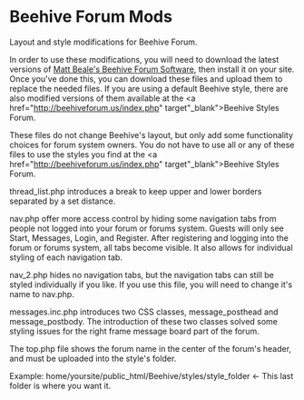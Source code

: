 # Beehive Forum Mods
Layout and style modifications for Beehive Forum.

In order to use these modifications, you will need to download the latest versions of <a href="https://github.com/beehiveforum/" target="_blank">Matt Beale's Beehive Forum Software</a>, then install it on your site. Once you've done this, you can download these files and upload them to replace the needed files. If you are using a default Beehive style, there are also modified versions of them available at the <a href="http://beehiveforum.us/index.php" target"_blank">Beehive Styles Forum</a>.

These files do not change Beehive's layout, but only add some functionality choices for forum system owners. You do not have to use all or any of these files to use the styles you find at the <a href="http://beehiveforum.us/index.php" target"_blank">Beehive Styles Forum</a>.

thread_list.php introduces a break to keep upper and lower borders separated by a set distance.

nav.php offer more access control by hiding some navigation tabs from people not logged into your forum or forums system. Guests will only see Start, Messages, Login, and Register. After registering and logging into the forum or forums system, all tabs become visible. It also allows for individual styling of each navigation tab.

nav_2.php hides no navigation tabs, but the navigation tabs can still be styled individually if you like. If you use this file, you will need to change it's name to nav.php.

messages.inc.php introduces two CSS classes, message_posthead and message_postbody. The introduction of these two classes solved some styling issues for the right frame message board part of the forum.

The top.php file shows the forum name in the center of the forum's header, and must be uploaded into the style's folder.

Example: home/yoursite/public_html/Beehive/styles/style_folder <- This last folder is where you want it.
